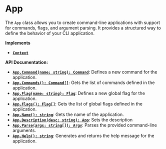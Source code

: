 # App

The `App` class allows you to create command-line applications with support
for commands, flags, and argument parsing. It provides a structured way
to define the behavior of your CLI application.

**Implements**

- [**`Context`**](/contents/reference/context/)

**API Documentation:**

- [**`App.Command(name: string): Command`**](/contents/reference/command): Defines a new command for the application.
- [**`App.Commands(): Command[]`**](/contents/reference/command): Gets the list of commands defined in the application.
- [**`App.Flag(name: string): Flag`**](/contents/reference/flag): Defines a new global flag for the application.
- [**`App.Flags(): Flag[]`**](/contents/reference/flag): Gets the list of global flags defined in the application.
- [**`App.Name(): string`**](#): Gets the name of the application.
- [**`App.Description(desc: string): App`**](#): Sets the description
- [**`App.Parse(args: string[]): Argv`**](/contents/reference/argv): Parses the provided command-line arguments.
- [**`App.Help(): string`**](#): Generates and returns the help message for the application.